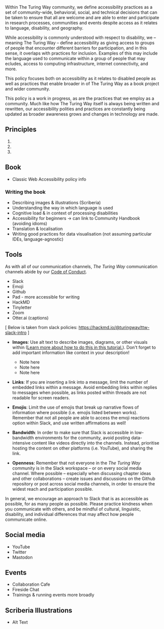 
Within The Turing Way community, we define accessibility practices as a set of community-wide, behavioral, social, and technical decisions that can be taken to ensure that all are welcome and are able to enter and participate in research processes, communities and events despite access as it relates to language, disability, and geography. 

While accessibility is commonly understood with respect to disability, we – meaning The Turing Way – define accessibility as giving access to groups of people that encounter different barriers for participation, and in this sense, it overlaps with practices for inclusion. Examples of this may include the language used to communicate within a group of people that may ecludes, access to computing infrastructure, internet connectivity, and more. 

This policy focuses both on accessibility as it relates to disabled people as well as practices that enable broader in of The Turing Way as a book project and wider community. 

This policy is a work in progress, as are the practices that we employ as a community. Much like how The Turing Way itself is always being written and rewritten, our accessibility polities and practices are constantly being updated as broader awareness grows and changes in technology are made.

## Principles

1.
2.
3.

## Book

- Classic Web Accessibility policy info

### Writing the book
- Describing images & illustrations (Scriberia)
- Understanding the way in which language is used
- Cognitive load & in context of processing disabilities
- Accessibility for beginners -> can link to Community Handbook (avoiding idioms)
- Translation & localisation 
- Writing good practices for data visualisation (not assuming particular IDEs, language-agnostic)

## Tools
As with all of our communication channels, *The Turing Way* communication channels abide by our [Code of Conduct](https://the-turing-way.netlify.app/community-handbook/coc.html).

- Slack
- Emoji
- Github
- Pad - more accessible for writing
- HackMD
- Tinyletter
- Zoom 
- Otter.ai (captions) 

[ Below is taken from slack policies: https://hackmd.io/@turingway/ttw-slack-intro ]
* **Images**: Use alt text to describe images, diagrams, or other visuals within ([Learn more about how to do this in this tutorial.](https://slack.com/intl/en-gb/resources/using-slack/how-to-boost-accessibility-in-slack&utm_medium=promo)). Don't forget to add important information like context in your description!
    - Note here
    - Note here
    - Note here
* **Links**: If you are inserting a link into a message, limit the number of embedded links within a message. Avoid embedding links within replies to messages when possible, as links posted within threads are not readable for screen readers.
 
* **Emojis**: Limit the use of emojis that break up narrative flows of information where possible (i.e. emojis listed between works). Remember that not all people are able to access the emoji reactions option within Slack, and use written affirmations as well!
* **Bandwidth**: In order to make sure that Slack is accessible in low-bandwidth environments for the community, avoid posting data-intensive content like videos directly into the channels. Instead, prioritise hosting the content on other platforms (i.e. YouTube), and sharing the link.
* **Openness**: Remember that not everyone in the *The Turing Way* community is in the Slack workspace – or on every social media channel. Where possible – especially when discussing chapter ideas and other collaborations – create issues and discussions on the Github repository or post across social media channels, in order to ensure the widest reach and participation possible.

In general, we encourage an approach to Slack that is as accessible as possible, for as many people as possible. Please practice kindness when you communicate with others, and be mindful of cultural, linguistic, disability, and individual differences that may affect how people communicate online. 

## Social media
- YouTube
- Twitter
- Mastodon

## Events
- Collaboration Cafe
- Fireside Chat
- Trainings & running events more broadly

## Scriberia Illustrations 
- Alt Text